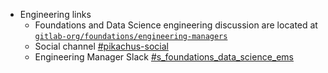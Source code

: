 - Engineering links
  - Foundations and Data Science engineering discussion are located at [`gitlab-org/foundations/engineering-managers`](https://gitlab.com/gitlab-org/foundations/engineering-managers)
  - Social channel [#pikachus-social](https://gitlab.slack.com/archives/GSEL4S98S)
  - Engineering Manager Slack [#s_foundations_data_science_ems](https://gitlab.slack.com/archives/C01VAATSWNP)

